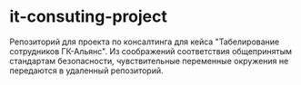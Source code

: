 # it-consuting-project
Репозиторий для проекта по консалтинга для кейса "Табелирование сотрудников ГК-Альянс". Из соображений соответствия общепринятым стандартам безопасности, чувствительные переменные окружения не передаются в удаленный репозиторий.
